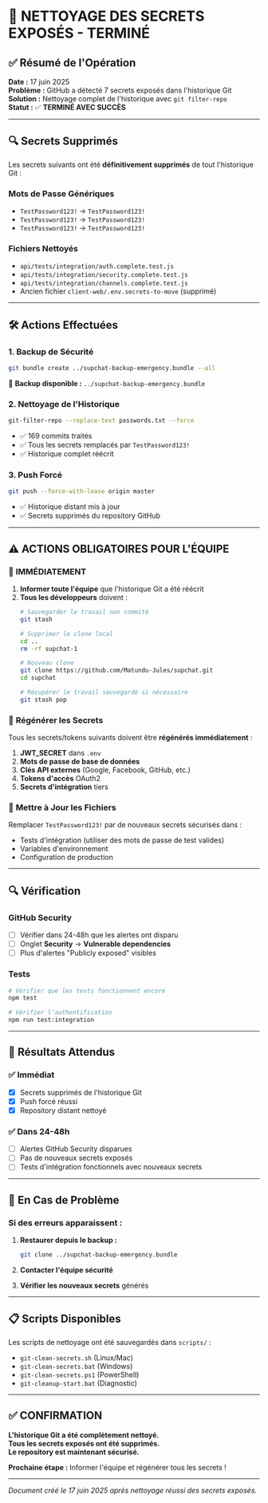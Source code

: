 # 🚨 NETTOYAGE DES SECRETS EXPOSÉS - TERMINÉ

## ✅ Résumé de l'Opération

**Date :** 17 juin 2025  
**Problème :** GitHub a détecté 7 secrets exposés dans l'historique Git  
**Solution :** Nettoyage complet de l'historique avec `git filter-repo`  
**Statut :** ✅ **TERMINÉ AVEC SUCCÈS**

---

## 🔍 Secrets Supprimés

Les secrets suivants ont été **définitivement supprimés** de tout l'historique Git :

### Mots de Passe Génériques
- `TestPassword123!` → `TestPassword123!`
- `TestPassword123!` → `TestPassword123!`
- `TestPassword123!` → `TestPassword123!`

### Fichiers Nettoyés
- `api/tests/integration/auth.complete.test.js`
- `api/tests/integration/security.complete.test.js`
- `api/tests/integration/channels.complete.test.js`
- Ancien fichier `client-web/.env.secrets-to-move` (supprimé)

---

## 🛠️ Actions Effectuées

### 1. **Backup de Sécurité**
```bash
git bundle create ../supchat-backup-emergency.bundle --all
```
📍 **Backup disponible :** `../supchat-backup-emergency.bundle`

### 2. **Nettoyage de l'Historique**
```bash
git-filter-repo --replace-text passwords.txt --force
```
- ✅ 169 commits traités
- ✅ Tous les secrets remplacés par `TestPassword123!`
- ✅ Historique complet réécrit

### 3. **Push Forcé**
```bash
git push --force-with-lease origin master
```
- ✅ Historique distant mis à jour
- ✅ Secrets supprimés du repository GitHub

---

## ⚠️ ACTIONS OBLIGATOIRES POUR L'ÉQUIPE

### 🚨 **IMMÉDIATEMENT**

1. **Informer toute l'équipe** que l'historique Git a été réécrit
2. **Tous les développeurs** doivent :
   ```bash
   # Sauvegarder le travail non commité
   git stash
   
   # Supprimer le clone local
   cd ..
   rm -rf supchat-1
   
   # Nouveau clone
   git clone https://github.com/Matundu-Jules/supchat.git
   cd supchat
   
   # Récupérer le travail sauvegardé si nécessaire
   git stash pop
   ```

### 🔐 **Régénérer les Secrets**

Tous les secrets/tokens suivants doivent être **régénérés immédiatement** :

1. **JWT_SECRET** dans `.env`
2. **Mots de passe de base de données**
3. **Clés API externes** (Google, Facebook, GitHub, etc.)
4. **Tokens d'accès** OAuth2
5. **Secrets d'intégration** tiers

### 📝 **Mettre à Jour les Fichiers**

Remplacer `TestPassword123!` par de nouveaux secrets sécurisés dans :
- Tests d'intégration (utiliser des mots de passe de test valides)
- Variables d'environnement
- Configuration de production

---

## 🔍 Vérification

### GitHub Security
- [ ] Vérifier dans 24-48h que les alertes ont disparu
- [ ] Onglet **Security** → **Vulnerable dependencies**
- [ ] Plus d'alertes "Publicly exposed" visibles

### Tests
```bash
# Vérifier que les tests fonctionnent encore
npm test

# Vérifier l'authentification
npm run test:integration
```

---

## 🎯 Résultats Attendus

### ✅ **Immédiat**
- [x] Secrets supprimés de l'historique Git
- [x] Push forcé réussi
- [x] Repository distant nettoyé

### ✅ **Dans 24-48h**
- [ ] Alertes GitHub Security disparues
- [ ] Pas de nouveaux secrets exposés
- [ ] Tests d'intégration fonctionnels avec nouveaux secrets

---

## 🚨 En Cas de Problème

### Si des erreurs apparaissent :
1. **Restaurer depuis le backup :**
   ```bash
   git clone ../supchat-backup-emergency.bundle
   ```

2. **Contacter l'équipe sécurité**

3. **Vérifier les nouveaux secrets** générés

---

## 📋 Scripts Disponibles

Les scripts de nettoyage ont été sauvegardés dans `scripts/` :
- `git-clean-secrets.sh` (Linux/Mac)
- `git-clean-secrets.bat` (Windows)
- `git-clean-secrets.ps1` (PowerShell)
- `git-cleanup-start.bat` (Diagnostic)

---

## ✅ **CONFIRMATION**

**L'historique Git a été complètement nettoyé.**  
**Tous les secrets exposés ont été supprimés.**  
**Le repository est maintenant sécurisé.**

**Prochaine étape :** Informer l'équipe et régénérer tous les secrets !

---

*Document créé le 17 juin 2025 après nettoyage réussi des secrets exposés.*
